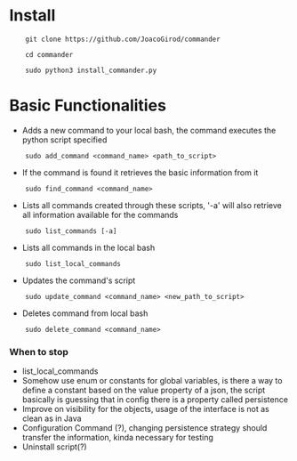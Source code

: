 # Install
```
    git clone https://github.com/JoacoGirod/commander
```
```
    cd commander
```
```
    sudo python3 install_commander.py
```

# Basic Functionalities
- Adds a new command to your local bash, the command executes the python script specified
```
    sudo add_command <command_name> <path_to_script>
```
- If the command is found it retrieves the basic information from it
```
    sudo find_command <command_name>
```
- Lists all commands created through these scripts, '-a' will also retrieve all information available for the commands
```
    sudo list_commands [-a]
```
- Lists all commands in the local bash
```
    sudo list_local_commands
```
- Updates the command's script
```
    sudo update_command <command_name> <new_path_to_script>
```
- Deletes command from local bash
```
    sudo delete_command <command_name>
```

### When to stop
- list_local_commands
- Somehow use enum or constants for global variables, is there a way to define a constant based on the value property of a json, the script basically is guessing that in config there is a property called persistence
- Improve on visibility for the objects, usage of the interface is not as clean as in Java
- Configuration Command (?), changing persistence strategy should transfer the information, kinda necessary for testing
- Uninstall script(?)